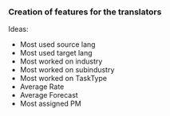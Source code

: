 ### Creation of features for the translators

Ideas:
- Most used source lang
- Most used target lang
- Most worked on industry
- Most worked on subindustry
- Most worked on TaskType
- Average Rate
- Average Forecast
- Most assigned PM